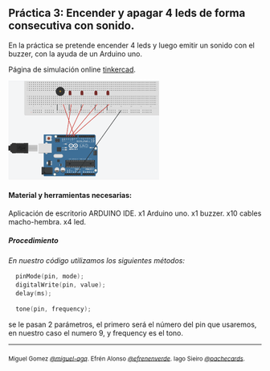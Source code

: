 ## Práctica 3: Encender y apagar 4 leds de forma consecutiva con sonido.

En la práctica se pretende encender 4 leds y luego emitir un sonido con el buzzer, con la ayuda de un Arduino uno.

Página de simulación online [tinkercad](https://www.tinkercad.com).

<img  width="300" src=ejercicio3a.png>


#### Material y herramientas necesarias:

Aplicación de escritorio ARDUINO IDE.
x1 Arduino uno.
x1 buzzer.
x10 cables macho-hembra.
x4 led.

##### Procedimiento

_En nuestro código utilizamos los siguientes métodos:_

```cpp
  pinMode(pin, mode);
  digitalWrite(pin, value);
  delay(ms);
```

```cpp
  tone(pin, frequency);
```
se le pasan 2 parámetros, el primero será el número del pin que usaremos, en nuestro caso el numero 9, y frequency es el tono.

---

<sub> Miguel Gomez [_@miguel-agq_](https://github.com/miguel-agq). Efrén Alonso [_@efrenenverde_](https://github.com/efrenenverde). Iago Sieiro [_@pachecards_](https://github.com/Pachecards). </sub>
